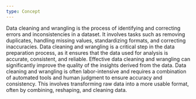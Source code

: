 ```yaml
---
type: Concept
---
```


Data cleaning and wrangling is the process of identifying and correcting errors and inconsistencies in a dataset. It involves tasks such as removing duplicates, handling missing values, standardizing formats, and correcting inaccuracies. Data cleaning and wrangling is a critical step in the data preparation process, as it ensures that the data used for analysis is accurate, consistent, and reliable. Effective data cleaning and wrangling can significantly improve the quality of the insights derived from the data. Data cleaning and wrangling is often labor-intensive and requires a combination of automated tools and human judgment to ensure accuracy and consistency. This involves transforming raw data into a more usable format, often by combining, reshaping, and cleaning data.